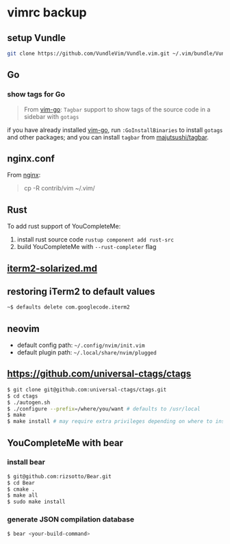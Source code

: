 # vimrc backup

## setup Vundle

```bash
git clone https://github.com/VundleVim/Vundle.vim.git ~/.vim/bundle/Vundle.vim
```

## Go

### show tags for Go

> From [vim-go](https://github.com/fatih/vim-go):
> `Tagbar` support to show tags of the source code in a sidebar with `gotags`

if you have already installed [vim-go](https://github.com/fatih/vim-go), run `:GoInstallBinaries` to
install `gotags` and other packages; and you can install `tagbar` from [majutsushi/tagbar](https://github.com/majutsushi/tagbar).

## nginx.conf

From [nginx](https://github.com/nginx/nginx/blob/release-1.11.10/contrib/README#L17):

> cp -R contrib/vim ~/.vim/

## Rust

To add rust support of YouCompleteMe:  

1. install rust source code `rustup component add rust-src`
2. build YouCompleteMe with `--rust-completer` flag

## [iterm2-solarized.md](https://gist.github.com/kevin-smets/8568070)

## restoring iTerm2 to default values

```bash
~$ defaults delete com.googlecode.iterm2
```

## neovim

- default config path: `~/.config/nvim/init.vim`
- default plugin path: `~/.local/share/nvim/plugged`

## https://github.com/universal-ctags/ctags

```bash
$ git clone git@github.com:universal-ctags/ctags.git
$ cd ctags
$ ./autogen.sh
$ ./configure --prefix=/where/you/want # defaults to /usr/local
$ make
$ make install # may require extra privileges depending on where to install
```

## YouCompleteMe with bear

### install bear

```bash
$ git@github.com:rizsotto/Bear.git
$ cd Bear
$ cmake .
$ make all
$ sudo make install
```

### generate JSON compilation database

```bash
$ bear <your-build-command>
```
